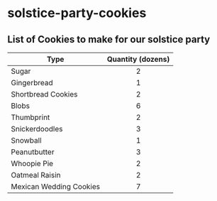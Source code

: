 # solstice-party-cookies

## List of Cookies to make for our solstice party

| Type | Quantity (dozens) |
  |------|:--------:|
  | Sugar|2 |
  |Gingerbread| 1 |
  |Shortbread Cookies| 2 |
  |Blobs|6 |
  |Thumbprint | 2 |
  |Snickerdoodles|3|
  |Snowball| 1|
  |Peanutbutter| 3|
  |Whoopie Pie| 2|
  |Oatmeal Raisin| 2 |
  |Mexican Wedding Cookies | 7 |